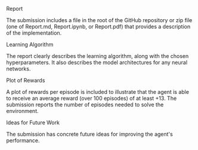Report

The submission includes a file in the root of the GitHub repository or zip file (one of Report.md, Report.ipynb, or Report.pdf) that provides a description of the implementation.

Learning Algorithm

The report clearly describes the learning algorithm, along with the chosen hyperparameters. It also describes the model architectures for any neural networks.

Plot of Rewards

A plot of rewards per episode is included to illustrate that the agent is able to receive an average reward (over 100 episodes) of at least +13. The submission reports the number of episodes needed to solve the environment.

Ideas for Future Work

The submission has concrete future ideas for improving the agent's performance.